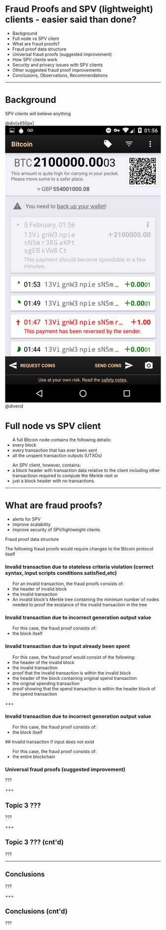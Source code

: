 # Fraud Proofs and SPV (lightweight) clients - easier said than done?

- Background
- Full node vs SPV client
- What are fraud proofs?
- Fraud proof data structure
- Universal fraud proofs (suggested improvement)
- How SPV clients work
- Security and privacy issues with SPV clients
- Other suggested fraud proof improvements
- Conclusions, Observations, Recommendations

---

# Background
SPV clients will believe anything 

@div[s450px]
![SPV client lied to](https://raw.githubusercontent.com/tari-labs/tari-university/fraudproofs/src/cryptography/fraud-proofs-1/sources/todd-btc-spv.jpg)
@divend


# Full node vs SPV client

<ul>A full Bitcoin node contains the following details:
  <li> every block
  <li> every transaction that has ever been sent
  <li> all the unspent transaction outputs (UTXOs)
</ul>
<ul>An SPV client, however, contains:
  <li> a block header with transaction data relative to the client including other transactiosn required to compute the Merkle root or 
  <li> just a block header with no transactions.
</ul>


---

# What are fraud proofs?
<ul>
<li> alerts for SPV
<li> improve scalability
<li> improve security of SPV/lightweight clients
</ul>

Fraud proof data structure

The following fraud proofs would require changes to the Bitcoin protocol itself

### Invalid transaction due to stateless criteria violation (correct syntax, input scripts conditions satisfied,etc)
<ul>For an invalid transaction, the fraud proofs consists of:
<li> the header of invalid block
<li> the invalid transaction
<li> An invalid block's Merkle tree containing the minimum number of nodes needed to proof the existance of the invalid transaction in the tree
</ul>

### Invalid transaction due to incorrect generation output value
<ul>For this case, the fraud proof consists of:
<li> the block itself
</ul>

### Invalid transaction due to input already been spent
<ul>For this case, the fraud proof would consist of the following:
<li> the header of the invalid block
<li> the invalid transaction
<li>  proof that the invalid transaction is within the invalid block
<li>  the header of the block containing original spend transaction
<li>  the original spending transaction
<li>  proof showing that the spend transaction is within the header block of the spend transaction
</ul>

 +++
 
### Invalid transaction due to incorrect generation output value
<ul>For this case, the fraud proof consists of:
<li> the block itself
</ul>
## Invalid transaction if input does not exist
<ul>For this case, the fraud proof consists of:
<li> the entire blockchain
</ul>


### Universal fraud proofs (suggested improvement)



???

+++

## Topic 3 ???

???

+++

## Topic 3 ??? (cnt'd)

???

---

## Conclusions

???

+++

## Conclusions (cnt'd)

???
